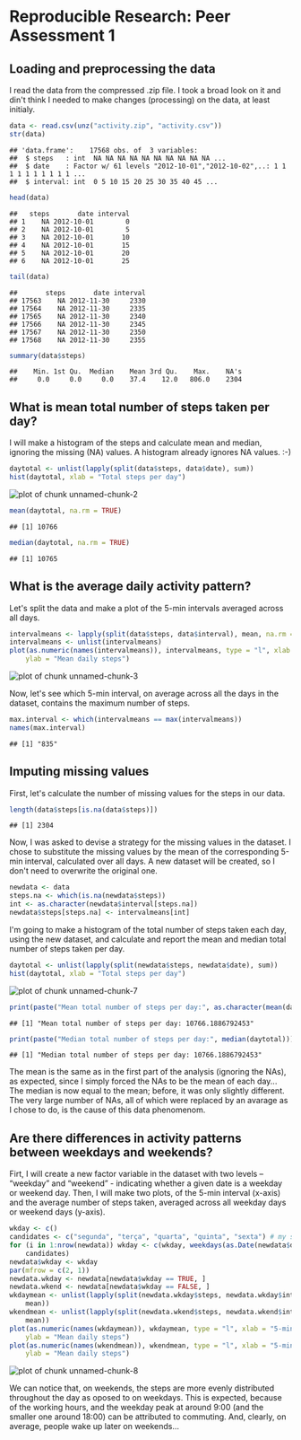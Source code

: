 # Reproducible Research: Peer Assessment 1


## Loading and preprocessing the data
I read the data from the compressed .zip file. I took a broad look on it and din't
think I needed to make changes (processing) on the data, at least initialy.

```r
data <- read.csv(unz("activity.zip", "activity.csv"))
str(data)
```

```
## 'data.frame':	17568 obs. of  3 variables:
##  $ steps   : int  NA NA NA NA NA NA NA NA NA NA ...
##  $ date    : Factor w/ 61 levels "2012-10-01","2012-10-02",..: 1 1 1 1 1 1 1 1 1 1 ...
##  $ interval: int  0 5 10 15 20 25 30 35 40 45 ...
```

```r
head(data)
```

```
##   steps       date interval
## 1    NA 2012-10-01        0
## 2    NA 2012-10-01        5
## 3    NA 2012-10-01       10
## 4    NA 2012-10-01       15
## 5    NA 2012-10-01       20
## 6    NA 2012-10-01       25
```

```r
tail(data)
```

```
##       steps       date interval
## 17563    NA 2012-11-30     2330
## 17564    NA 2012-11-30     2335
## 17565    NA 2012-11-30     2340
## 17566    NA 2012-11-30     2345
## 17567    NA 2012-11-30     2350
## 17568    NA 2012-11-30     2355
```

```r
summary(data$steps)
```

```
##    Min. 1st Qu.  Median    Mean 3rd Qu.    Max.    NA's 
##     0.0     0.0     0.0    37.4    12.0   806.0    2304
```


## What is mean total number of steps taken per day?
I will make a histogram of the steps and calculate mean and median, ignoring the
missing (NA) values. A histogram already ignores NA values. :-)

```r
daytotal <- unlist(lapply(split(data$steps, data$date), sum))
hist(daytotal, xlab = "Total steps per day")
```

![plot of chunk unnamed-chunk-2](figure/unnamed-chunk-2.png) 

```r
mean(daytotal, na.rm = TRUE)
```

```
## [1] 10766
```

```r
median(daytotal, na.rm = TRUE)
```

```
## [1] 10765
```



## What is the average daily activity pattern?
Let's split the data and make a plot of the 5-min intervals averaged across all
days.

```r
intervalmeans <- lapply(split(data$steps, data$interval), mean, na.rm = TRUE)
intervalmeans <- unlist(intervalmeans)
plot(as.numeric(names(intervalmeans)), intervalmeans, type = "l", xlab = "5-min interval", 
    ylab = "Mean daily steps")
```

![plot of chunk unnamed-chunk-3](figure/unnamed-chunk-3.png) 

Now, let's see which 5-min interval, on average across all the days in the dataset, contains the maximum number of steps.

```r
max.interval <- which(intervalmeans == max(intervalmeans))
names(max.interval)
```

```
## [1] "835"
```


## Imputing missing values
First, let's calculate the number of missing values for the steps in our data.

```r
length(data$steps[is.na(data$steps)])
```

```
## [1] 2304
```

Now, I was asked to devise a strategy for the missing values in the dataset. I chose to substitute the missing values by the mean of the corresponding 5-min interval, calculated over all days. A new dataset will be created, so I don't need to overwrite the original one.

```r
newdata <- data
steps.na <- which(is.na(newdata$steps))
int <- as.character(newdata$interval[steps.na])
newdata$steps[steps.na] <- intervalmeans[int]
```

I'm going to make a histogram of the total number of steps taken each day, using the new dataset, and calculate and report the mean and median total number of steps taken per day.

```r
daytotal <- unlist(lapply(split(newdata$steps, newdata$date), sum))
hist(daytotal, xlab = "Total steps per day")
```

![plot of chunk unnamed-chunk-7](figure/unnamed-chunk-7.png) 

```r
print(paste("Mean total number of steps per day:", as.character(mean(daytotal))))
```

```
## [1] "Mean total number of steps per day: 10766.1886792453"
```

```r
print(paste("Median total number of steps per day:", median(daytotal)))
```

```
## [1] "Median total number of steps per day: 10766.1886792453"
```

The mean is the same as in the first part of the analysis (ignoring the NAs), as expected, since I simply forced the NAs to be the mean of each day... The median is now equal to the mean; before, it was only slightly different. The very large number of NAs, all of which were replaced by an avarage as I chose to do, is the cause of this data phenomenom.


## Are there differences in activity patterns between weekdays and weekends?
Firt, I will create a new factor variable in the dataset with two levels – “weekday” and “weekend” - indicating whether a given date is a weekday or weekend day. Then, I will make two plots, of the 5-min interval (x-axis) and the average number of steps taken, averaged across all weekday days or weekend days (y-axis).

```r
wkday <- c()
candidates <- c("segunda", "terça", "quarta", "quinta", "sexta") # my system is in Portuguese
for (i in 1:nrow(newdata)) wkday <- c(wkday, weekdays(as.Date(newdata$date[i])) %in% 
    candidates)
newdata$wkday <- wkday
par(mfrow = c(2, 1))
newdata.wkday <- newdata[newdata$wkday == TRUE, ]
newdata.wkend <- newdata[newdata$wkday == FALSE, ]
wkdaymean <- unlist(lapply(split(newdata.wkday$steps, newdata.wkday$interval), 
    mean))
wkendmean <- unlist(lapply(split(newdata.wkend$steps, newdata.wkend$interval), 
    mean))
plot(as.numeric(names(wkdaymean)), wkdaymean, type = "l", xlab = "5-min interval, weekdays", 
    ylab = "Mean daily steps")
plot(as.numeric(names(wkendmean)), wkendmean, type = "l", xlab = "5-min interval, weekend", 
    ylab = "Mean daily steps")
```

![plot of chunk unnamed-chunk-8](figure/unnamed-chunk-8.png) 

We can notice that, on weekends, the steps are more evenly distributed throughout the day as oposed to on weekdays. This is expected, because of the working hours, and the weekday peak at around 9:00 (and the smaller one around 18:00) can be attributed to commuting. And, clearly, on average, people wake up later on weekends...
